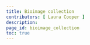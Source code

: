 ```yaml
---
title: Bioimage collection
contributors: [ Laura Cooper ]
description: 
page_id: bioimage_collection
toc: true
---
```

